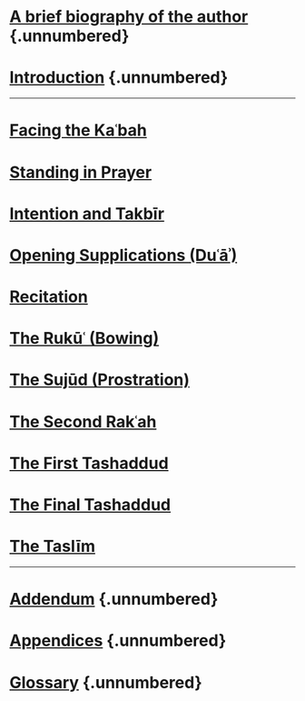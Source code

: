 
<!-- Frontmatter -->

# [A brief biography of the author] {.unnumbered}
# [Introduction] {.unnumbered}

---

<!-- Mainmatter -->

# [Facing the Kaʿbah]
# [Standing in Prayer]
# [Intention and Takbīr]
# [Opening Supplications (Duʿāʾ)]
# [Recitation]
# [The Rukūʿ (Bowing)]
# [The Sujūd (Prostration)]
# [The Second Rakʿah]
# [The First Tashaddud]
# [The Final Tashaddud]
# [The Taslīm]

---

<!-- Backmatter -->

# [Addendum] {.unnumbered}
# [Appendices] {.unnumbered}
# [Glossary] {.unnumbered}

<!-- Links -->

[A brief biography of the author]: sections/biography.html
[Introduction]: sections/introduction.html

[Facing the Kaʿbah]: sections/facing_the_kabah.html
[Standing in Prayer]: sections/standing_in_prayer.html
[Intention and Takbīr]: sections/intention_and_takbir.html
[Opening Supplications (Duʿāʾ)]: sections/opening_supplications.html
[Recitation]: sections/recitation.html
[The Rukūʿ (Bowing)]: sections/ruku_bowing.html
[The Sujūd (Prostration)]: sections/sujud_prostration.html
[The Second Rakʿah]: sections/second_rakah.html
[The First Tashaddud]: sections/first_tashaddud.html
[The Final Tashaddud]: sections/second_tashaddud.html
[The Taslīm]: sections/taslim.html

[Addendum]: sections/addendum.html
[Appendices]: sections/appendices.html
[Glossary]: sections/glossary.html


